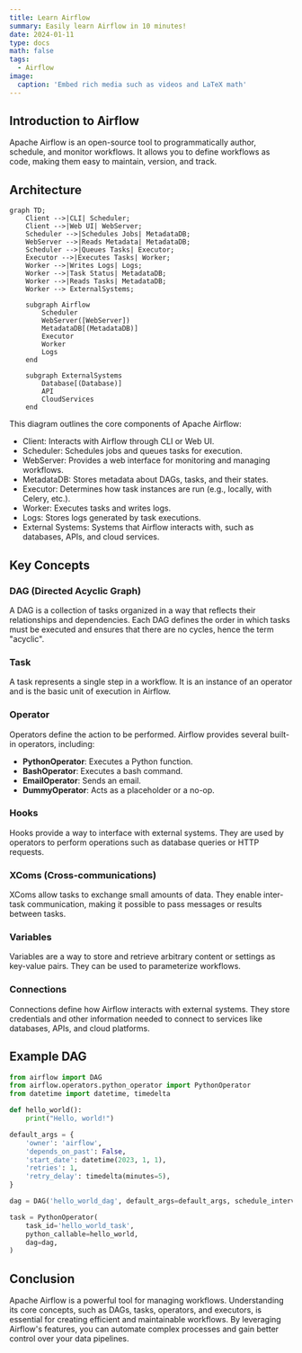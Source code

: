 ```yaml
---
title: Learn Airflow
summary: Easily learn Airflow in 10 minutes!
date: 2024-01-11
type: docs
math: false
tags:
  - Airflow
image:
  caption: 'Embed rich media such as videos and LaTeX math'
---
```


## Introduction to Airflow
Apache Airflow is an open-source tool to programmatically author, schedule, and monitor workflows. It allows you to define workflows as code, making them easy to maintain, version, and track.

## Architecture

```mermaid
graph TD;
    Client -->|CLI| Scheduler;
    Client -->|Web UI| WebServer;
    Scheduler -->|Schedules Jobs| MetadataDB;
    WebServer -->|Reads Metadata| MetadataDB;
    Scheduler -->|Queues Tasks| Executor;
    Executor -->|Executes Tasks| Worker;
    Worker -->|Writes Logs| Logs;
    Worker -->|Task Status| MetadataDB;
    Worker -->|Reads Tasks| MetadataDB;
    Worker --> ExternalSystems;

    subgraph Airflow
        Scheduler
        WebServer([WebServer])
        MetadataDB[(MetadataDB)]
        Executor
        Worker
        Logs
    end

    subgraph ExternalSystems
        Database[(Database)]
        API
        CloudServices
    end
```

This diagram outlines the core components of Apache Airflow:

- Client: Interacts with Airflow through CLI or Web UI.
- Scheduler: Schedules jobs and queues tasks for execution.
- WebServer: Provides a web interface for monitoring and managing workflows.
- MetadataDB: Stores metadata about DAGs, tasks, and their states.
- Executor: Determines how task instances are run (e.g., locally, with Celery, etc.).
- Worker: Executes tasks and writes logs.
- Logs: Stores logs generated by task executions.
 - External Systems: Systems that Airflow interacts with, such as databases, APIs, and cloud services.

## Key Concepts

### DAG (Directed Acyclic Graph)
A DAG is a collection of tasks organized in a way that reflects their relationships and dependencies. Each DAG defines the order in which tasks must be executed and ensures that there are no cycles, hence the term "acyclic".

### Task
A task represents a single step in a workflow. It is an instance of an operator and is the basic unit of execution in Airflow.

### Operator
Operators define the action to be performed. Airflow provides several built-in operators, including:
- **PythonOperator**: Executes a Python function.
- **BashOperator**: Executes a bash command.
- **EmailOperator**: Sends an email.
- **DummyOperator**: Acts as a placeholder or a no-op.

### Hooks
Hooks provide a way to interface with external systems. They are used by operators to perform operations such as database queries or HTTP requests.

### XComs (Cross-communications)
XComs allow tasks to exchange small amounts of data. They enable inter-task communication, making it possible to pass messages or results between tasks.

### Variables
Variables are a way to store and retrieve arbitrary content or settings as key-value pairs. They can be used to parameterize workflows.

### Connections
Connections define how Airflow interacts with external systems. They store credentials and other information needed to connect to services like databases, APIs, and cloud platforms.

## Example DAG

```python
from airflow import DAG
from airflow.operators.python_operator import PythonOperator
from datetime import datetime, timedelta

def hello_world():
    print("Hello, world!")

default_args = {
    'owner': 'airflow',
    'depends_on_past': False,
    'start_date': datetime(2023, 1, 1),
    'retries': 1,
    'retry_delay': timedelta(minutes=5),
}

dag = DAG('hello_world_dag', default_args=default_args, schedule_interval='@daily')

task = PythonOperator(
    task_id='hello_world_task',
    python_callable=hello_world,
    dag=dag,
)
```

## Conclusion

Apache Airflow is a powerful tool for managing workflows. Understanding its core concepts, such as DAGs, tasks, operators, and executors, is essential for creating efficient and maintainable workflows. By leveraging Airflow's features, you can automate complex processes and gain better control over your data pipelines.

